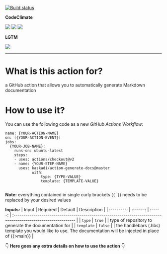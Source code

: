 [![Build status](https://img.shields.io/github/workflow/status/kaskadi/action-generate-docs/build?label=build&logo=mocha)](https://github.com/kaskadi/action-generate-docs/actions?query=workflow%3Abuild)

**CodeClimate**

[![](https://img.shields.io/codeclimate/maintainability/kaskadi/action-generate-docs?label=maintainability&logo=Code%20Climate)](https://codeclimate.com/github/kaskadi/action-generate-docs)
[![](https://img.shields.io/codeclimate/tech-debt/kaskadi/action-generate-docs?label=technical%20debt&logo=Code%20Climate)](https://codeclimate.com/github/kaskadi/action-generate-docs)
[![](https://img.shields.io/codeclimate/coverage/kaskadi/action-generate-docs?label=test%20coverage&logo=Code%20Climate)](https://codeclimate.com/github/kaskadi/action-generate-docs)

**LGTM**

[![](https://img.shields.io/lgtm/grade/javascript/github/kaskadi/action-generate-docs?label=code%20quality&logo=lgtm)](https://lgtm.com/projects/g/kaskadi/action-generate-docs/?mode=list)

****

# What is this action for?

a GitHub action that allows you to automatically generate Markdown documentation

# How to use it?

You can use the following code as a new _GitHub Actions Workflow_:

```
name: {YOUR-ACTION-NAME}
on: [{YOUR-ACTION-EVENT}]
jobs:
  {YOUR-JOB-NAME}:
    runs-on: ubuntu-latest
    steps:
    - uses: actions/checkout@v2
    - name: {YOUR-STEP-NAME}
      uses: kaskadi/action-generate-docs@master
			with:
				type: {TYPE-VALUE}
				template: {TEMPLATE-VALUE}


```

**Note:** everything contained in single curly brackets (`{ }`) needs to be replaced by your desired values

**Inputs:**
|    Input   | Required | Default | Description                                                                                                    |
| :--------: | :------: | :-----: | :------------------------------------------------------------------------------------------------------------- |
|   `type`   |  `true`  |         | type of repository to generate the documentation for                                                           |
| `template` |  `false` |         | the handlebars (.hbs) template you would like to use. The documentation will be injected in place of {{>main}} |

:point_down: **Here goes any extra details on how to use the action** :point_down:

